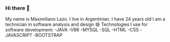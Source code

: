 ### Hi there 👋
My name is Maximiliano Lazo. I live in Argentinian. I have 24 years old
I am a technician in software analysis and design 😄
Technologies I use for software development:
-JAVA
-VB6
-MYSQL
-SQL
-HTML
-CSS
-JAVASCRIPT
-BOOTSTRAP
<!--
**MaximilianoLazo/MaximilianoLazo** is a ✨ _special_ ✨ repository because its `README.md` (this file) appears on your GitHub profile.

Here are some ideas to get you started:

- 🔭 I’m currently working on ...
- 🌱 I’m currently learning ...
- 👯 I’m looking to collaborate on ...
- 🤔 I’m looking for help with ...
- 💬 Ask me about ...
- 📫 How to reach me: ...
- 😄 Pronouns: ...
- ⚡ Fun fact: ...
-->
